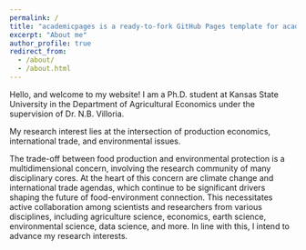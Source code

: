```yaml
---
permalink: /
title: "academicpages is a ready-to-fork GitHub Pages template for academic personal websites"
excerpt: "About me"
author_profile: true
redirect_from: 
  - /about/
  - /about.html
---
```


Hello, and welcome to my website! I am a Ph.D. student at Kansas State University in the Department of Agricultural Economics under the supervision of Dr. N.B. Villoria. 

My research interest lies at the intersection of production economics, international trade, and environmental issues. 

The trade-off between food production and environmental protection is a multidimensional concern, involving the research community of many disciplinary cores. At the heart of this concern are climate change and international trade agendas, which continue to be significant drivers shaping the future of food-environment connection. This necessitates active collaboration among scientists and researchers from various disciplines, including agriculture science, economics, earth science, environmental science, data science, and more. In line with this, I intend to advance my research interests. 
